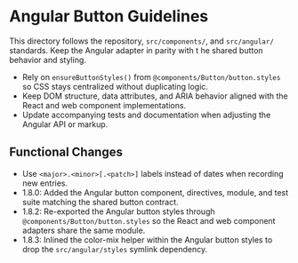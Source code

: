 # Angular Button Guidelines

This directory follows the repository, `src/components/`, and `src/angular/` standards. Keep the Angular adapter in parity with t
he shared button behavior and styling.

- Rely on `ensureButtonStyles()` from `@components/Button/button.styles` so CSS stays centralized without duplicating logic.
- Keep DOM structure, data attributes, and ARIA behavior aligned with the React and web component implementations.
- Update accompanying tests and documentation when adjusting the Angular API or markup.

## Functional Changes
- Use `<major>.<minor>[.<patch>]` labels instead of dates when recording new entries.
- 1.8.0: Added the Angular button component, directives, module, and test suite matching the shared button contract.
- 1.8.2: Re-exported the Angular button styles through `@components/Button/button.styles` so the React and web component adapters share the same module.
- 1.8.3: Inlined the color-mix helper within the Angular button styles to drop the `src/angular/styles` symlink dependency.
